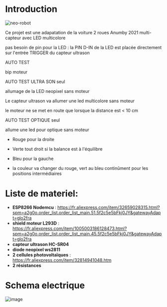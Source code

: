 # Introduction

![neo-robot](https://github.com/anumby-source/RobotServiceJeunesse2022/blob/main/D%C3%A9tecteur%20de%20collisions/neo-robot.png)

Ce projet est une adapatation de la voiture 2 roues Anumby 2021 multi-capteur avec LED multicolore

pas besoin de pin pour la LED : la PIN D-IN de la LED est placée directement sur l'entrée TRIGGER du capteur ultrason

AUTO TEST

bip moteur

AUTO TEST ULTRA SON seul 

allumage de la LED neopixel sans moteur

Le capteur ultrason va allumer une led multicolore sans moteur

le moteur ne se met en route que lorsque la distance est < 10 cm

AUTO TEST OPTIQUE seul 

allume une led pour optique sans moteur

- Rouge pour la droite
- Verte tout droit si la balance est à l'équilibre
- Bleu  pour la gauche


- la couleur va changer du rouge, vert au bleu continûment  pour les positions intermédiaires

# Liste de materiel:
- __ESP8266 Nodemcu__ : https://fr.aliexpress.com/item/32659028315.html?spm=a2g0o.order_list.order_list_main.51.5f2c5e5bFkj0JY&gatewayAdapt=glo2fra
- __shield moteur L293D__ : https://fr.aliexpress.com/item/1005003186128473.html?spm=a2g0o.order_list.order_list_main.45.5f2c5e5bFkj0JY&gatewayAdapt=glo2fra
- __capteur ultrason HC-SR04__
- __diode neopixel ws2811__
- __2 cellules photovoltaïques__ : https://fr.aliexpress.com/item/32814941048.htm
- __2 résistances__

# Schema electrique

![image](https://github.com/anumby-source/RobotServiceJeunesse2022/assets/90700891/f265df17-b4af-40f0-a3b2-9371980d9690)








